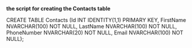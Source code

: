 **the script for creating the Contacts table**

CREATE TABLE Contacts (Id INT IDENTITY(1,1) PRIMARY KEY,
    FirstName NVARCHAR(100) NOT NULL,
    LastName NVARCHAR(100) NOT NULL,
    PhoneNumber NVARCHAR(20) NOT NULL,
    Email NVARCHAR(100) NOT NULL);
